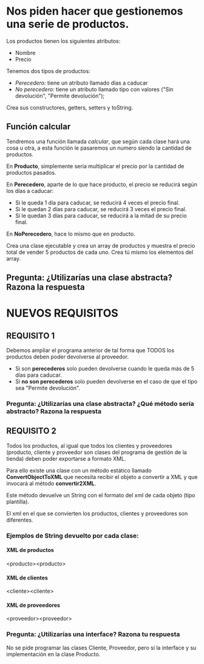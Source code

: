 
# Nos piden hacer que gestionemos una serie de productos.

Los productos tienen los siguientes atributos:

- Nombre
- Precio

Tenemos dos tipos de productos:

- *Perecedero:* tiene un atributo llamado días a caducar
- *No perecedero:* tiene un atributo llamado tipo con valores ("Sin devolución", "Permite devolución");

Crea sus constructores, getters, setters y toString.

## Función calcular
Tendremos una función llamada *calcular*, que según cada clase hará una cosa u otra, a esta función le pasaremos un numero siendo la cantidad de productos.

En **Producto**, simplemente seria multiplicar el precio por la cantidad de productos pasados.

En **Perecedero**, aparte de lo que hace producto, el precio se reducirá según los días a caducar:

- Si le queda 1 día para caducar, se reducirá 4 veces el precio final.
- Si le quedan 2 días para caducar, se reducirá 3 veces el precio final.
- Si le quedan 3 días para caducar, se reducirá a la mitad de su precio final.

En **NoPerecedero**, hace lo mismo que en producto.

Crea una clase ejecutable y crea un array de productos y muestra el precio total de vender 5  productos de cada uno. Crea tú mismo los elementos del array.

## Pregunta: ¿Utilizarías una clase abstracta? Razona la respuesta

# NUEVOS REQUISITOS

## REQUISITO 1
Debemos ampliar el programa anterior de tal forma que TODOS los productos deben poder devolverse al proveedor.

- Si son **perecederos** solo pueden devolverse cuando le queda más de 5 días para caducar.
- Si **no son perecederos** solo pueden devolverse en el caso de que el tipo sea "Permite devolución".

### Pregunta: ¿Utilizarías una clase abstracta? ¿Qué método sería abstracto? Razona la respuesta

## REQUISITO 2
Todos los productos, al igual que todos los clientes y proveedores (producto, cliente y proveedor son clases del programa de gestión de la tienda) deben poder exportarse a formato XML.

Para ello existe una clase con un método estático llamado **ConvertObjectToXML** que necesita recibir el objeto a convertir a XML y que invocará al método **convertir2XML**.

Este método devuelve un String con el formato del xml de cada objeto (tipo plantilla).

El xml en el que se convierten los productos, clientes y proveedores son diferentes.

### Ejemplos de String devuelto por cada clase:

#### XML de productos

&lt;producto&gt;&lt;producto&gt;
  
#### XML de clientes
&lt;cliente&gt;&lt;cliente&gt;
  
#### XML de proveedores
&lt;proveedor&gt;&lt;proveedor&gt;

### Pregunta: ¿Utilizarías una interface? Razona tu respuesta

No se pide programar las clases Cliente, Proveedor, pero sí la interface y su implementación en la clase Producto.
